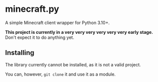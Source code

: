 # minecraft.py

A simple Minecraft client wrapper for Python 3.10+.

**This project is currently in a very very very very very very early stage.** Don't expect it to do anything yet.

## Installing

The library currently cannot be installed, as it is not a valid project.

You can, however, `git clone` it and use it as a module.

